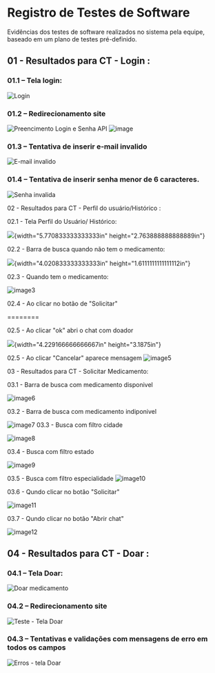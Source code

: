 # Registro de Testes de Software

Evidências dos testes de software realizados no sistema pela equipe, baseado em um plano de testes pré-definido.

## 01 - Resultados para CT - Login :

### 01.1 – Tela login:

![Login](https://github.com/ICEI-PUC-Minas-PMV-ADS/pmv-ads-2023-1-e1-proj-web-t9-time3-projremediosolidario/assets/36486198/12d9f40c-46e4-474a-985b-4b74fe114ab9)

### 01.2 – Redirecionamento site 

![Preencimento Login e Senha API](https://github.com/ICEI-PUC-Minas-PMV-ADS/pmv-ads-2023-1-e1-proj-web-t9-time3-projremediosolidario/assets/36486198/d9e2d633-4e47-4b27-b5c5-a7699760f5ff)
![image](https://github.com/ICEI-PUC-Minas-PMV-ADS/pmv-ads-2023-1-e1-proj-web-t9-time3-projremediosolidario/assets/36486198/c88f56f9-c5de-45f5-ac4a-b634b97c9309)

### 01.3 – Tentativa de inserir e-mail invalido

![E-mail invalido](https://github.com/ICEI-PUC-Minas-PMV-ADS/pmv-ads-2023-1-e1-proj-web-t9-time3-projremediosolidario/assets/36486198/45548343-34e8-4d30-8148-2d1c5c40fd6f)

### 01.4 – Tentativa de inserir senha menor de 6 caracteres.

![Senha invalida](https://github.com/ICEI-PUC-Minas-PMV-ADS/pmv-ads-2023-1-e1-proj-web-t9-time3-projremediosolidario/assets/36486198/27a0b5b2-106f-4f45-a968-df7c2600cb3e)

02 - Resultados para CT - Perfil do usuário/Histórico :

02.1 - Tela Perfil do Usuário/ Histórico:

![](vertopal_4ea152f46e014dd084a8e2c2846e88d2/media/image1.wmf){width="5.770833333333333in"
height="2.763888888888889in"}

02.2 - Barra de busca quando não tem o medicamento:

![](vertopal_4ea152f46e014dd084a8e2c2846e88d2/media/image2.wmf){width="4.020833333333333in"
height="1.6111111111111112in"}

02.3 - Quando tem o medicamento:

![image3](https://github.com/ICEI-PUC-Minas-PMV-ADS/pmv-ads-2023-1-e1-proj-web-t9-time3-projremediosolidario/assets/121464977/c0341104-576c-429b-9f70-766603adf1b1)

02.4 - Ao clicar no botão de \"Solicitar\"

========


02.5 - Ao clicar \"ok\" abri o chat com doador

![](vertopal_4ea152f46e014dd084a8e2c2846e88d2/media/image4.wmf){width="4.229166666666667in"
height="3.1875in"}

02.5 - Ao clicar \"Cancelar\" aparece mensagem
![image5](https://github.com/ICEI-PUC-Minas-PMV-ADS/pmv-ads-2023-1-e1-proj-web-t9-time3-projremediosolidario/assets/121464977/9202218a-0679-4e46-981b-4794cc6921ed)

03 - Resultados para CT - Solicitar Medicamento:

03.1 - Barra de busca com medicamento disponivel

![image6](https://github.com/ICEI-PUC-Minas-PMV-ADS/pmv-ads-2023-1-e1-proj-web-t9-time3-projremediosolidario/assets/121464977/c8aefd4a-6a96-42ac-811b-a44068b0c13c)

03.2 - Barra de busca com medicamento indiponivel

![image7](https://github.com/ICEI-PUC-Minas-PMV-ADS/pmv-ads-2023-1-e1-proj-web-t9-time3-projremediosolidario/assets/121464977/54fca16d-fa0e-4a20-aadd-b9cf8d80f827)
03.3 - Busca com filtro cidade

![image8](https://github.com/ICEI-PUC-Minas-PMV-ADS/pmv-ads-2023-1-e1-proj-web-t9-time3-projremediosolidario/assets/121464977/5d209f06-c48a-4893-8ecc-28309f1c9795)


03.4 - Busca com filtro estado

![image9](https://github.com/ICEI-PUC-Minas-PMV-ADS/pmv-ads-2023-1-e1-proj-web-t9-time3-projremediosolidario/assets/121464977/e4e6933e-a873-4186-bf50-471d06142e72)

03.5 - Busca com filtro especialidade
![image10](https://github.com/ICEI-PUC-Minas-PMV-ADS/pmv-ads-2023-1-e1-proj-web-t9-time3-projremediosolidario/assets/121464977/ff9042a7-d012-495f-9ffb-a63faaa0ad76)

03.6 - Qundo clicar no botão \"Solicitar\"

![image11](https://github.com/ICEI-PUC-Minas-PMV-ADS/pmv-ads-2023-1-e1-proj-web-t9-time3-projremediosolidario/assets/121464977/fd36124a-a218-4796-ab21-5f30551c1f69)


03.7 - Qundo clicar no botão \"Abrir chat\"

![image12](https://github.com/ICEI-PUC-Minas-PMV-ADS/pmv-ads-2023-1-e1-proj-web-t9-time3-projremediosolidario/assets/121464977/13c1d778-8576-412c-bbb6-6e759fd6af43)

## 04 - Resultados para CT - Doar :

### 04.1 – Tela Doar:

![Doar medicamento](https://github.com/ICEI-PUC-Minas-PMV-ADS/pmv-ads-2023-1-e1-proj-web-t9-time3-projremediosolidario/assets/121464977/a53991f2-9c43-4beb-bdf9-e2d202af3b26)

### 04.2 – Redirecionamento site 

![Teste - Tela Doar](https://github.com/ICEI-PUC-Minas-PMV-ADS/pmv-ads-2023-1-e1-proj-web-t9-time3-projremediosolidario/assets/121464977/af86874e-9654-4174-92b2-b1e5b5934483)

### 04.3 – Tentativas e validações com mensagens de erro em todos os campos

![Erros - tela Doar](https://github.com/ICEI-PUC-Minas-PMV-ADS/pmv-ads-2023-1-e1-proj-web-t9-time3-projremediosolidario/assets/121464977/5c443b53-3035-4632-86f9-925652be034a)
